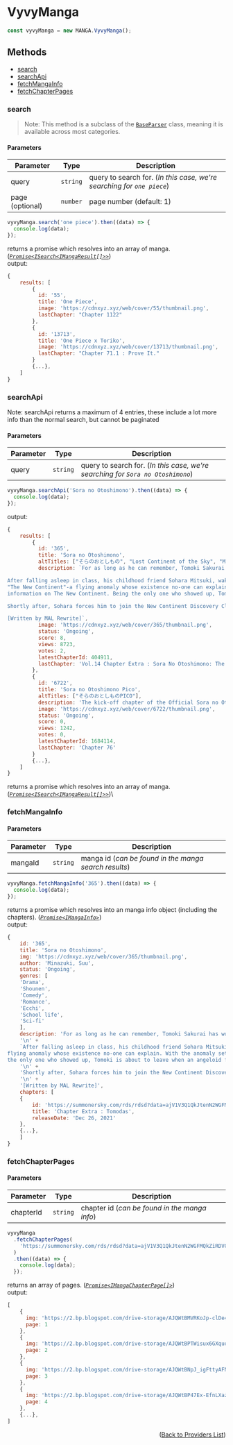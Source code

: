 <h1> VyvyManga </h1>

```ts
const vyvyManga = new MANGA.VyvyManga();
```

<h2>Methods</h2>

- [search](#search)
- [searchApi](#searchapi)
- [fetchMangaInfo](#fetchmangainfo)
- [fetchChapterPages](#fetchchapterpages)

### search

> Note: This method is a subclass of the [`BaseParser`](https://github.com/consumet/extensions/blob/master/src/models/base-parser.ts) class, meaning it is available across most categories.

<h4>Parameters</h4>

| Parameter       | Type     | Description                                                            |
| --------------- | -------- | ---------------------------------------------------------------------- |
| query           | `string` | query to search for. (_In this case, we're searching for `one piece`_) |
| page (optional) | `number` | page number (default: 1)                                               |

```ts
vyvyManga.search('one piece').then((data) => {
  console.log(data);
});
```

returns a promise which resolves into an array of manga. (_[`Promise<ISearch<IMangaResult[]>>`](https://github.com/consumet/extensions/blob/master/src/models/types.ts#L97-L106)_)\
output:

```js
{
    results: [
        {
          id: '55',
          title: 'One Piece',
          image: 'https://cdnxyz.xyz/web/cover/55/thumbnail.png',
          lastChapter: "Chapter 1122"
        },
        {
          id: '13713',
          title: 'One Piece x Toriko',
          image: 'https://cdnxyz.xyz/web/cover/13713/thumbnail.png',
          lastChapter: "Chapter 71.1 : Prove It."
        }
        {...},
    ]
}
```

### searchApi

Note: searchApi returns a maximum of 4 entries, these include a lot more info than the normal search, but cannot be paginated

<h4>Parameters</h4>

| Parameter | Type     | Description                                                                     |
| --------- | -------- | ------------------------------------------------------------------------------- |
| query     | `string` | query to search for. (_In this case, we're searching for `Sora no Otoshimono`_) |

```ts
vyvyManga.searchApi('Sora no Otoshimono').then((data) => {
  console.log(data);
});
```

output:

```js
{
    results: [
        {
          id: '365',
          title: 'Sora no Otoshimono',
          altTitles: ["そらのおとしもの", "Lost Continent of the Sky", "Misplaced by Heaven", "Heaven's Lost Property", "Lost Property of the Sky"],
          description: `For as long as he can remember, Tomoki Sakurai has woken up crying to the same dream: an angel he has never met disappearing into the skies, saying, "The sky has captured me." But one different. Now, the angel descends from the skies, desperately asking Tomoki for his help.

After falling asleep in class, his childhood friend Sohara Mitsuki, wakes him up and notices the tears in his eyes. Worried, she has him consult Eishirou Sugata, their eccentric upperclassman who
"The New Continent"-a flying anomaly whose existence no-one can explain. With the anomaly set to pass over their town, Sugata decides the trio should meet up at midnight in a bid to solve Tomoki's dream as we
information on The New Continent. Being the only one who showed up, Tomoki is about to leave when an angeloid falls from the sky and binds herself to him, declaring him her master.

Shortly after, Sohara forces him to join the New Continent Discovery Club, whose sole member is Sugata. Together, they work to uncover the secrets behind The New Continent, angeloids, and the girs-but what they discover may be much more sinister than what anyone expected...

[Written by MAL Rewrite]`,
          image: 'https://cdnxyz.xyz/web/cover/365/thumbnail.png',
          status: 'Ongoing',
          score: 8,
          views: 8723,
          votes: 2,
          latestChapterId: 404911,
          lastChapter: 'Vol.14 Chapter Extra : Sora No Otoshimono: The Movie'
        },
        {
          id: '6722',
          title: 'Sora no Otoshimono Pico',
          altTitles: ["そらのおとしものPICO"],
          description: 'The kick-off chapter of the Official Sora no Otoshimono spin-off 4 panel manga. The story revolves around the three Angeloids naming Astrea, Ikaros & Nymph and how they go about their fe on earth.',
          image: 'https://cdnxyz.xyz/web/cover/6722/thumbnail.png',
          status: 'Ongoing',
          score: 0,
          views: 1242,
          votes: 0,
          latestChapterId: 1684114,
          lastChapter: 'Chapter 76'
        }
        {...},
    ]
}
```

returns a promise which resolves into an array of manga. (_[`Promise<ISearch<IMangaResult[]>>`](https://github.com/consumet/extensions/blob/master/src/models/types.ts#L97-L106)_)\

### fetchMangaInfo

<h4>Parameters</h4>

| Parameter | Type     | Description                                           |
| --------- | -------- | ----------------------------------------------------- |
| mangaId   | `string` | manga id (_can be found in the manga search results_) |

```ts
vyvyManga.fetchMangaInfo('365').then((data) => {
  console.log(data);
});
```

returns a promise which resolves into an manga info object (including the chapters). (_[`Promise<IMangaInfo>`](https://github.com/consumet/extensions/blob/master/src/models/types.ts#L115-L120)_)\
output:

```js
{
    id: '365',
    title: 'Sora no Otoshimono',
    img: 'https://cdnxyz.xyz/web/cover/365/thumbnail.png',
    author: 'Minazuki, Suu',
    status: 'Ongoing',
    genres: [
    'Drama',
    'Shounen',
    'Comedy',
    'Romance',
    'Ecchi',
    'School life',
    'Sci-fi'
    ],
    description: 'For as long as he can remember, Tomoki Sakurai has woken up crying to the same dream: an angel he has never met disappearing into the skies, saying, "The sky has captured me." But one day,gel descends from the skies, desperately asking Tomoki for his help.\n' +
    '\n' +
    `After falling asleep in class, his childhood friend Sohara Mitsuki, wakes him up and notices the tears in his eyes. Worried, she has him consult Eishirou Sugata, their eccentric upperclassman who is
flying anomaly whose existence no-one can explain. With the anomaly set to pass over their town, Sugata decides the trio should meet up at midnight in a bid to solve Tomoki's dream as well as gather more info
the only one who showed up, Tomoki is about to leave when an angeloid falls from the sky and binds herself to him, declaring him her master. \n` +
    '\n' +
    'Shortly after, Sohara forces him to join the New Continent Discovery Club, whose sole member is Sugata. Together, they work to uncover the secrets behind The New Continent, angeloids, and the girl beer may be much more sinister than what anyone expected...\n' +
    '\n' +
    '[Written by MAL Rewrite]',
    chapters: [
    {
        id: 'https://summonersky.com/rds/rdsd?data=ajV1V3Q1QkJtenN2WGFMQkZiRDVCVkRESEJVNHFOR3JEQ0RmeW9RcmY4ZVJNc1JDMzBBWnQ2VEFxbTgvWUxTb3BsUTN0bWVLNlV3VXpIMkJXc0VJRy9oQUIrSmlCazhxTHBKT3RRTHB6ZXdCWCsrZDlscDFGcUIyNUFBPT06Oj36AI7zIUTNdCiLjky42QE%3D',
        title: 'Chapter Extra : Tomodas',
        releaseDate: 'Dec 26, 2021'
    },
    {...},
    ]
}
```

### fetchChapterPages

<h4>Parameters</h4>

| Parameter | Type     | Description                                   |
| --------- | -------- | --------------------------------------------- |
| chapterId | `string` | chapter id (_can be found in the manga info_) |

```ts
vyvyManga
  .fetchChapterPages(
    'https://summonersky.com/rds/rdsd?data=ajV1V3Q1QkJtenN2WGFMQkZiRDVCVkRESEJVNHFOR3JEQ0RmeW9RcmY4ZVJNc1JDMzBBWnQ2VEFxbTgvWUxTb3BsUTN0bWVLNlV3VXpIMkJXc0VJRy9oQUIrSmlCazhxTHBKT3RRTHB6ZXdCWCsrZDlscDFGcUIyNUFBPT06Oj36AI7zIUTNdCiLjky42QE%3D'
  )
  .then((data) => {
    console.log(data);
  });
```

returns an array of pages. (_[`Promise<IMangaChapterPage[]>`](https://github.com/consumet/extensions/blob/master/src/models/types.ts#L122-L126)_)\
output:

```js
[
    {
      img: 'https://2.bp.blogspot.com/drive-storage/AJQWtBMVRKoJp-clDe4drPLiVy9BAa_HaTMKwTHKIrJu_QU8JoEUrtFUbVmI9DtujSQ8m1kUdLncWyORMBTSQRDeHXDDKrj8kLBn_bZ28IK3xXHKfew',
      page: 1
    },
    {
      img: 'https://2.bp.blogspot.com/drive-storage/AJQWtBPTWisux6GXquokqOY61nBQQxSFAJssCofcUAyr_5t-wgMYUqwEIK1lCj7gioS2PgNfsx65OzL7U6__tAuTnovoi_NmUhvC4nIHfWXZD_As8Es',
      page: 2
    },
    {
      img: 'https://2.bp.blogspot.com/drive-storage/AJQWtBNpJ_igFttyAFN0n6e8w4-5lp1VsE9fTxB7NDBOpaZETBz1mFrfLOrkgGaMDRjcu3-ude-zaA2sECqTtCY5vbs3PvaP-nMY2Der0C_G_iAsYTE',
      page: 3
    },
    {
      img: 'https://2.bp.blogspot.com/drive-storage/AJQWtBP47Ex-EfnLXazHMll94UUJaU1B-SV-Zeomtw7iRWns_bhsyD9HK5CyBa0uUkEa7zMuvWN41YWt-fGReg35MDhnnlkpLNalzH0qFrESagST1Eg',
      page: 4
    },
    {...},
]
```

<p align="end">(<a href="https://github.com/consumet/extensions/blob/master/docs/guides/manga.md#">Back to Providers List</a>)</p>
